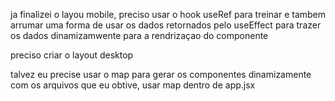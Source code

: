 ja finalizei o layou mobile, preciso usar o hook useRef para treinar e tambem arrumar uma forma de usar os dados retornados pelo useEffect para trazer os dados dinamizamwente para a rendrizaçao do componente


preciso criar o layout desktop



talvez eu precise usar o map para gerar os componentes dinamizamente com os arquivos que eu obtive, usar map dentro de app.jsx